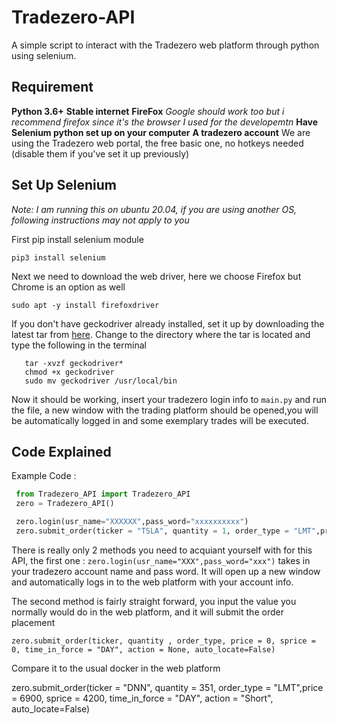 # Tradezero-API
 A simple script to interact with the Tradezero web platform through python using selenium. 

## Requirement
 **Python 3.6+**
 **Stable internet**
 **FireFox** *Google should work too but i recommend firefox since it's the browser I used for the developemtn*
 **Have Selenium python set up on your computer**
 **A tradezero account**
 We are using the Tradezero web portal, the free basic one, no hotkeys needed (disable them if you've set it up previously)

## Set Up Selenium
 *Note: I am running this on ubuntu 20.04, if you are using another OS, following instructions may not apply to you*

 First pip install selenium module
 
 ```pip3 install selenium```

 Next we need to download the web driver, here we choose Firefox but Chrome is an option as well

 ```sudo apt -y install firefoxdriver```

 If you don't have geckodriver already installed, set it up by downloading the latest tar from [here](https://github.com/mozilla/geckodriver/releases). 
 Change to the directory where the tar is located and type the following in the terminal
 ```
    tar -xvzf geckodriver*
    chmod +x geckodriver
    sudo mv geckodriver /usr/local/bin
 ```

 Now it should be working, insert your tradezero login info to `main.py` and run the file, a new window with the trading platform should be opened,you will be automatically logged in and some exemplary trades will be executed.
 
 ## Code Explained
 
 Example Code :
```python
 from Tradezero_API import Tradezero_API
 zero = Tradezero_API()

 zero.login(usr_name="XXXXXX",pass_word="xxxxxxxxxx")
 zero.submit_order(ticker = "TSLA", quantity = 1, order_type = "LMT",price = 100, sprice = 100, time_in_force = "DAY", action = "Buy")
```

There is really only 2 methods you need to acquiant yourself with for this API, the first one : `zero.login(usr_name="XXX",pass_word="xxx")` takes in your tradezero account name and pass word. It will open up a new window and automatically logs in to the web platform with your account info.

The second method is fairly straight forward, you input the value you normally would do in the web platform, and it will submit the order placement 
```
zero.submit_order(ticker, quantity , order_type, price = 0, sprice = 0, time_in_force = "DAY", action = None, auto_locate=False)
```
Compare it to the usual docker in the web platform


 zero.submit_order(ticker = "DNN", quantity = 351, order_type = "LMT",price = 6900, sprice = 4200, time_in_force = "DAY", action = "Short", auto_locate=False)



